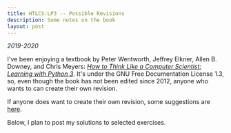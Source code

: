 ```yaml
---
title: HTLCS:LP3 -- Possible Revisions
description: Some notes on the book
layout: post
---
```


*2019-2020*

I've been enjoying a textbook by Peter Wentworth, Jeffrey Elkner, Allen B. Downey, and Chris Meyers: *[How to Think Like a Computer Scientist: Learning with Python 3](http://openbookproject.net/thinkcs/python/english3e/)*. It's under the GNU Free Documentation License 1.3, so, even though the book has not been edited since 2012, anyone who wants to can create their own revision.

If anyone does want to create their own revision, some suggestions are [here](/possible-revisions.html).

Below, I plan to post my solutions to selected exercises.
